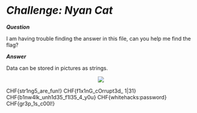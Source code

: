 <b>*<H1>Challenge: Nyan Cat</H1>*</b>

<b>*Question*</b>

I am having trouble finding the answer in this file, can you help me find the flag?

<b>*Answer*</b>

Data can be stored in pictures as strings.

<p align="center"><img src="https://user-images.githubusercontent.com/66903347/188260097-3fc1cbbb-4b45-4bfc-9e32-a57c0c4016be.PNG"></p>

CHF{str1ng5_are_fun!}
CHF{f1x1nG_cOrrupt3d_ 1|31}
CHF{b1nw4lk_unh1d35_f1l35_4_y0u}
CHF{whitehacks:password}
CHF{gr3p_1s_c00l!}
